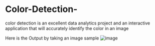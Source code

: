 # Color-Detection-
color detection is an excellent data analytics project and an interactive application that will accurately identify the color in an image



Here is the Output by taking an image sample
![image](https://github.com/spambug/colordetection/assets/61242086/f3ff57a0-8311-4927-9495-14116d10953b)
